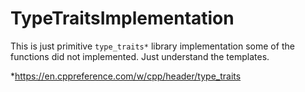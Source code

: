 # TypeTraitsImplementation

This is just primitive `type_traits*` library implementation some of the functions did not implemented. Just understand the templates.



*https://en.cppreference.com/w/cpp/header/type_traits
